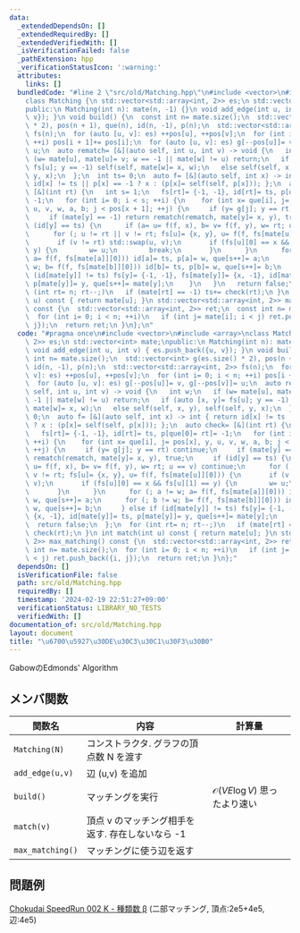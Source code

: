 ```yaml
---
data:
  _extendedDependsOn: []
  _extendedRequiredBy: []
  _extendedVerifiedWith: []
  _isVerificationFailed: false
  _pathExtension: hpp
  _verificationStatusIcon: ':warning:'
  attributes:
    links: []
  bundledCode: "#line 2 \"src/old/Matching.hpp\"\n#include <vector>\n#include <array>\n\
    class Matching {\n std::vector<std::array<int, 2>> es;\n std::vector<int> mate;\n\
    public:\n Matching(int n): mate(n, -1) {}\n void add_edge(int u, int v) { es.push_back({u,\
    \ v}); }\n void build() {\n  const int n= mate.size();\n  std::vector<int> g(es.size()\
    \ * 2), pos(n + 1), que(n), id(n, -1), p(n);\n  std::vector<std::array<int, 2>>\
    \ fs(n);\n  for (auto [u, v]: es) ++pos[u], ++pos[v];\n  for (int i= 0; i < n;\
    \ ++i) pos[i + 1]+= pos[i];\n  for (auto [u, v]: es) g[--pos[u]]= v, g[--pos[v]]=\
    \ u;\n  auto rematch= [&](auto self, int u, int v) -> void {\n   int w;\n   if\
    \ (w= mate[u], mate[u]= v; w == -1 || mate[w] != u) return;\n   if (auto [x, y]=\
    \ fs[u]; y == -1) self(self, mate[w]= x, w);\n   else self(self, x, y), self(self,\
    \ y, x);\n  };\n  int ts= 0;\n  auto f= [&](auto self, int x) -> int { return\
    \ id[x] != ts || p[x] == -1 ? x : (p[x]= self(self, p[x])); };\n  auto check=\
    \ [&](int rt) {\n   int s= 1;\n   fs[rt]= {-1, -1}, id[rt]= ts, p[que[0]= rt]=\
    \ -1;\n   for (int i= 0; i < s; ++i) {\n    for (int x= que[i], j= pos[x], y,\
    \ u, v, w, a, b; j < pos[x + 1]; ++j) {\n     if (y= g[j]; y == rt) continue;\n\
    \     if (mate[y] == -1) return rematch(rematch, mate[y]= x, y), true;\n     if\
    \ (id[y] == ts) {\n      if (a= u= f(f, x), b= v= f(f, y), w= rt; u == v) continue;\n\
    \      for (; u != rt || v != rt; fs[u]= {x, y}, u= f(f, fs[mate[u]][0])) {\n\
    \       if (v != rt) std::swap(u, v);\n       if (fs[u][0] == x && fs[u][1] ==\
    \ y) {\n        w= u;\n        break;\n       }\n      }\n      for (; a != w;\
    \ a= f(f, fs[mate[a]][0])) id[a]= ts, p[a]= w, que[s++]= a;\n      for (; b !=\
    \ w; b= f(f, fs[mate[b]][0])) id[b]= ts, p[b]= w, que[s++]= b;\n     } else if\
    \ (id[mate[y]] != ts) fs[y]= {-1, -1}, fs[mate[y]]= {x, -1}, id[mate[y]]= ts,\
    \ p[mate[y]]= y, que[s++]= mate[y];\n    }\n   }\n   return false;\n  };\n  for\
    \ (int rt= n; rt--;)\n   if (mate[rt] == -1) ts+= check(rt);\n }\n int match(int\
    \ u) const { return mate[u]; }\n std::vector<std::array<int, 2>> max_matching()\
    \ const {\n  std::vector<std::array<int, 2>> ret;\n  const int n= mate.size();\n\
    \  for (int i= 0; i < n; ++i)\n   if (int j= mate[i]; i < j) ret.push_back({i,\
    \ j});\n  return ret;\n }\n};\n"
  code: "#pragma once\n#include <vector>\n#include <array>\nclass Matching {\n std::vector<std::array<int,\
    \ 2>> es;\n std::vector<int> mate;\npublic:\n Matching(int n): mate(n, -1) {}\n\
    \ void add_edge(int u, int v) { es.push_back({u, v}); }\n void build() {\n  const\
    \ int n= mate.size();\n  std::vector<int> g(es.size() * 2), pos(n + 1), que(n),\
    \ id(n, -1), p(n);\n  std::vector<std::array<int, 2>> fs(n);\n  for (auto [u,\
    \ v]: es) ++pos[u], ++pos[v];\n  for (int i= 0; i < n; ++i) pos[i + 1]+= pos[i];\n\
    \  for (auto [u, v]: es) g[--pos[u]]= v, g[--pos[v]]= u;\n  auto rematch= [&](auto\
    \ self, int u, int v) -> void {\n   int w;\n   if (w= mate[u], mate[u]= v; w ==\
    \ -1 || mate[w] != u) return;\n   if (auto [x, y]= fs[u]; y == -1) self(self,\
    \ mate[w]= x, w);\n   else self(self, x, y), self(self, y, x);\n  };\n  int ts=\
    \ 0;\n  auto f= [&](auto self, int x) -> int { return id[x] != ts || p[x] == -1\
    \ ? x : (p[x]= self(self, p[x])); };\n  auto check= [&](int rt) {\n   int s= 1;\n\
    \   fs[rt]= {-1, -1}, id[rt]= ts, p[que[0]= rt]= -1;\n   for (int i= 0; i < s;\
    \ ++i) {\n    for (int x= que[i], j= pos[x], y, u, v, w, a, b; j < pos[x + 1];\
    \ ++j) {\n     if (y= g[j]; y == rt) continue;\n     if (mate[y] == -1) return\
    \ rematch(rematch, mate[y]= x, y), true;\n     if (id[y] == ts) {\n      if (a=\
    \ u= f(f, x), b= v= f(f, y), w= rt; u == v) continue;\n      for (; u != rt ||\
    \ v != rt; fs[u]= {x, y}, u= f(f, fs[mate[u]][0])) {\n       if (v != rt) std::swap(u,\
    \ v);\n       if (fs[u][0] == x && fs[u][1] == y) {\n        w= u;\n        break;\n\
    \       }\n      }\n      for (; a != w; a= f(f, fs[mate[a]][0])) id[a]= ts, p[a]=\
    \ w, que[s++]= a;\n      for (; b != w; b= f(f, fs[mate[b]][0])) id[b]= ts, p[b]=\
    \ w, que[s++]= b;\n     } else if (id[mate[y]] != ts) fs[y]= {-1, -1}, fs[mate[y]]=\
    \ {x, -1}, id[mate[y]]= ts, p[mate[y]]= y, que[s++]= mate[y];\n    }\n   }\n \
    \  return false;\n  };\n  for (int rt= n; rt--;)\n   if (mate[rt] == -1) ts+=\
    \ check(rt);\n }\n int match(int u) const { return mate[u]; }\n std::vector<std::array<int,\
    \ 2>> max_matching() const {\n  std::vector<std::array<int, 2>> ret;\n  const\
    \ int n= mate.size();\n  for (int i= 0; i < n; ++i)\n   if (int j= mate[i]; i\
    \ < j) ret.push_back({i, j});\n  return ret;\n }\n};"
  dependsOn: []
  isVerificationFile: false
  path: src/old/Matching.hpp
  requiredBy: []
  timestamp: '2024-02-19 22:51:27+09:00'
  verificationStatus: LIBRARY_NO_TESTS
  verifiedWith: []
documentation_of: src/old/Matching.hpp
layout: document
title: "\u6700\u5927\u30DE\u30C3\u30C1\u30F3\u30B0"
---
```

GabowのEdmonds' Algorithm
## メンバ関数

| 関数名           | 内容                                             | 計算量                                  |
| ---------------- | ------------------------------------------------ | --------------------------------------- |
| `Matching(N)`    | コンストラクタ. グラフの頂点数 N を渡す          |                                         |
| `add_edge(u,v)`  | 辺 (u,v) を追加                                  |                                         |
| `build()`        | マッチングを実行                                 | $\mathcal{O}(VE \log V)$ 思ったより速い |
| `match(v)`       | 頂点 v のマッチング相手を返す. 存在しないなら -1 |                                         |
| `max_matching()` | マッチングに使う辺を返す                         |                                         |


## 問題例
[Chokudai SpeedRun 002 K - 種類数 β](https://atcoder.jp/contests/chokudai_S002/tasks/chokudai_S002_k) (二部マッチング, 頂点:2e5+4e5, 辺:4e5) 